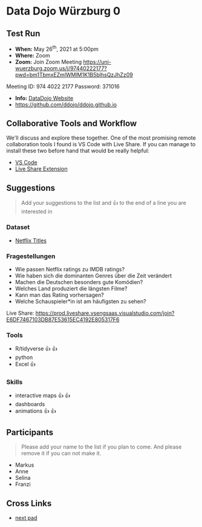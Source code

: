 # Data Dojo Würzburg 0

## Test Run
 - **When:** May 26<sup>th</sup>, 2021 at 5:00pm
 - **Where:** Zoom
 - **Zoom:** 
Join Zoom Meeting
https://uni-wuerzburg.zoom.us/j/97440222177?pwd=bm1TbmxEZmlWMlM1K1B5blhsQzJhZz09

Meeting ID: 974 4022 2177
Password: 371016
 - **Info:** [DataDojo Website](https://ddojo.github.io/)
 - https://github.com/ddojo/ddojo.github.io

## Collaborative Tools and Workflow

We'll discuss and explore these together.
One of the most promising remote collaboration tools I found is VS Code with Live Share. If you can manage to install these two before hand that would be really helpful:
- [VS Code](https://code.visualstudio.com/)
- [Live Share Extension](https://marketplace.visualstudio.com/items?itemName=MS-vsliveshare.vsliveshare)

## Suggestions
> Add your suggestions to the list and :+1: to the end of a line you are interested in

### Dataset
- [Netflix Titles](https://github.com/rfordatascience/tidytuesday/blob/master/data/2021/2021-04-20/readme.md)

### Fragestellungen
- Wie passen Netflix ratings zu IMDB ratings?
- Wie haben sich die dominanten Genres über die Zeit verändert
- Machen die Deutschen besonders gute Komödien? 
- Welches Land produziert die längsten Filme?
- Kann man das Rating vorhersagen?
- Welche Schauspieler*in ist am häufigsten zu sehen? 

Live Share: https://prod.liveshare.vsengsaas.visualstudio.com/join?E6DF7467103DB87E53615EC4192E805317F6

### Tools
- R/tidyverse :+1: :+1:
- python
- Excel :+1:

### Skills
- interactive maps :+1: :+1:
- dashboards
- animations :+1: :+1:

## Participants
> Please add your name to the list if you plan to come. And please remove it if you can not make it.
 - Markus 
 - Anne
 - Selina
 - Franzi

## Cross Links

 - [next pad](https://ddojo.github.io/pad_archive/01_datadojo)
